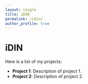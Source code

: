 ```yaml
---
layout: single
title: iDIN
permalink: /idin/
author_profile: true
---
```


# iDIN

Here is a list of my projects:

- **Project 1**: Description of project 1.
- **Project 2**: Description of project 2.
